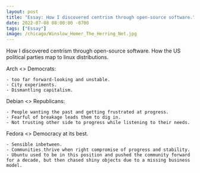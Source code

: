 ```yaml
---
layout: post
title: "Essay: How I discovered centrism through open-source software."
date: 2022-07-08 08:00:00 -0700
tags: ["Essay"]
image: /chicago/Winslow_Homer_The_Herring_Net.jpg
---
```


How I discovered centrism through open-source software.
How the US political parties map to linux distributions.

Arch <> Democrats:

    - too far forward-looking and unstable.
    - City experiments.
    - Dismantling capitalism.

Debian <> Republicans:

    - People wanting the past and getting frustrated at progress.
    - Fearful of breakage leads them to dig in.
    - Not trusting other side to progress while listening to their needs.

Fedora <> Democracy at its best.

    - Sensible inbetween.
    - Communities thrive when right compromise of progress and stability.
    - Ubuntu used to be in this position and pushed the community forward for a decade, but then chased shiny objects due to a missing business model.

